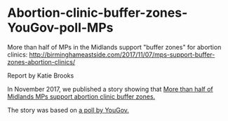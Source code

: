 # Abortion-clinic-buffer-zones-YouGov-poll-MPs
More than half of MPs in the Midlands support "buffer zones" for abortion clinics:
http://birminghameastside.com/2017/11/07/mps-support-buffer-zones-abortion-clinics/

Report by Katie Brooks

In November 2017, we published a story showing that <a href="http://birminghameastside.com/2017/11/07/mps-support-buffer-zones-abortion-clinics/" target="_blank">More than half of Midlands MPs support abortion clinic buffer zones.</a>

The story was based on <a href="https://github.com/Birmingham-Eastside/Abortion-buffer-zone-poll/blob/master/BPAS_MPs_Survey_Oct17.xlsx" target="_blank"> a poll by YouGov.</a>
